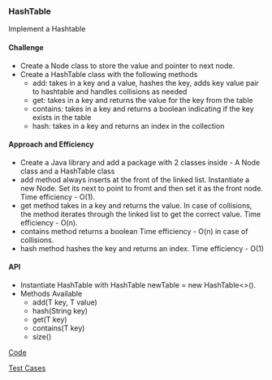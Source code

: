 ### HashTable
Implement a Hashtable

#### Challenge
- Create a Node class to store the value and pointer to next node.
- Create a HashTable class with the following methods
  - add: takes in a key and a value, hashes the key, adds key value pair to hashtable and handles collisions as needed
  - get: takes in a key and returns the value for the key from the table
  - contains: takes in a key and returns a boolean indicating if the key exists in the table
  - hash: takes in a key and returns an index in the collection

#### Approach and Efficiency
  - Create a Java library and add a package with 2 classes inside - A Node class and a HashTable class
  - add method always inserts at the front of the linked list. Instantiate a new Node. Set its next to point to fromt and then set it as the front node. Time efficiency - O(1).
  - get method takes in a key and returns the value. In case of collisions, the method iterates through the linked list to get the correct value. Time efficiency - O(n).
  - contains method returns a boolean Time efficiency - O(n) in case of collisions.
  - hash method hashes the key and returns an index. Time efficiency - O(1)
  
#### API
- Instantiate HashTable with HashTable<T> newTable = new HashTable<>(). 
- Methods Available
  - add(T key, T value) 
  - hash(String key)  
  - get(T key)
  - contains(T key)
  - size()

[Code](https://github.com/gpadmapriya/data-structures-and-algorithms/tree/master/Data_Structures/src/main/java/datastructures/hashtable)

[Test Cases](https://github.com/gpadmapriya/data-structures-and-algorithms/tree/master/Data_Structures/src/test/java/datastructures/hashtable)